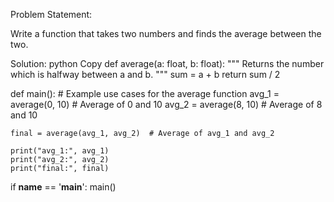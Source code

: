 Problem Statement:

Write a function that takes two numbers and finds the average between the two.

Solution:
python
Copy
def average(a: float, b: float):
    """
    Returns the number which is halfway between a and b.
    """
    sum = a + b
    return sum / 2

def main():
    # Example use cases for the average function
    avg_1 = average(0, 10)  # Average of 0 and 10
    avg_2 = average(8, 10)  # Average of 8 and 10
    
    final = average(avg_1, avg_2)  # Average of avg_1 and avg_2
    
    print("avg_1:", avg_1)
    print("avg_2:", avg_2)
    print("final:", final)

if __name__ == '__main__':
    main()